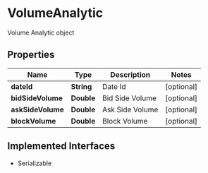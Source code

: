 

# VolumeAnalytic

Volume Analytic object

## Properties

Name | Type | Description | Notes
------------ | ------------- | ------------- | -------------
**dateId** | **String** | Date Id |  [optional]
**bidSideVolume** | **Double** | Bid Side Volume |  [optional]
**askSideVolume** | **Double** | Ask Side Volume |  [optional]
**blockVolume** | **Double** | Block Volume |  [optional]


## Implemented Interfaces

* Serializable


